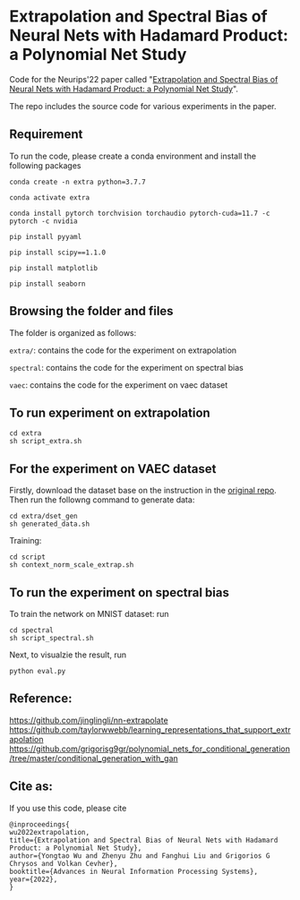 # Extrapolation and Spectral Bias of Neural Nets with Hadamard Product: a Polynomial Net Study

Code for the Neurips'22 paper called "[Extrapolation and Spectral Bias of Neural Nets with Hadamard Product: a Polynomial Net Study](https://arxiv.org/abs/2209.07736)".

The repo includes the source code for various experiments in the paper.


## Requirement
To run the code, please create a conda environment and install the following packages
```
conda create -n extra python=3.7.7

conda activate extra

conda install pytorch torchvision torchaudio pytorch-cuda=11.7 -c pytorch -c nvidia

pip install pyyaml

pip install scipy==1.1.0

pip install matplotlib

pip install seaborn
```

## Browsing the folder and files
The folder is organized as follows:

`extra/`:  contains the code for the experiment on extrapolation

`spectral`:  contains the code for the experiment on spectral bias

`vaec`: contains the code for the experiment on vaec dataset


## To run experiment on extrapolation
```
cd extra
sh script_extra.sh
```

## For the experiment on VAEC dataset
Firstly, download the dataset base on the instruction in the [original repo](https://github.com/taylorwwebb/learning_representations_that_support_extrapolation). Then run the followng command to generate data: 
```
cd extra/dset_gen
sh generated_data.sh
```
Training:
```
cd script
sh context_norm_scale_extrap.sh
```

## To run the experiment on spectral bias
To train the network on MNIST dataset: run
```
cd spectral
sh script_spectral.sh
```
Next, to visualzie the result, run 
```
python eval.py
```

## Reference:

https://github.com/jinglingli/nn-extrapolate
https://github.com/taylorwwebb/learning_representations_that_support_extrapolation
https://github.com/grigorisg9gr/polynomial_nets_for_conditional_generation/tree/master/conditional_generation_with_gan




## Cite as:
If you use this code, please cite 
```
@inproceedings{
wu2022extrapolation,
title={Extrapolation and Spectral Bias of Neural Nets with Hadamard Product: a Polynomial Net Study},
author={Yongtao Wu and Zhenyu Zhu and Fanghui Liu and Grigorios G Chrysos and Volkan Cevher},
booktitle={Advances in Neural Information Processing Systems},
year={2022},
}
```
